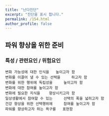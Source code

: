 ```yaml
---
title: "난다진단"
excerpt: "진단을 표시 합니다."
permalink: /154.html
author_profile: false
---
```

## 파워 향상을 위한 준비



### 특성 / 관련요인 / 위험요인

>   

    변화 가능성에 대한 인식을   높이고자 함
    변화를 이끌어 낼 수 있는 선택을     하고자 함
    변화를 위한 행위에 독립성을     높이고자 함
    변화에 대한 참여를 높이고자 함
    변화에 필요한 지식을    향상시키고자 함
    일상생활에서 참여할 수 있는     선택의 폭을 넓히고자 함
    건강 향상을 위한 선택행위에     참여를 높이고자 함
    파워를 향상하고자 하는 욕구를   표현함
